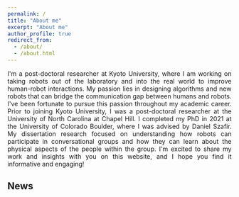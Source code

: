 ```yaml
---
permalink: /
title: "About me"
excerpt: "About me"
author_profile: true
redirect_from: 
  - /about/
  - /about.html
---
```


<p style="text-align: justify">I'm a post-doctoral researcher at Kyoto University, where I am working on taking robots out of the laboratory and into the real world to improve human-robot interactions. My passion lies in designing algorithms and new robots that can bridge the communication gap between humans and robots. I've been fortunate to pursue this passion throughout my academic career. Prior to joining Kyoto University, I was a post-doctoral researcher at the University of North Carolina at Chapel Hill. I completed my PhD in 2021 at the University of Colorado Boulder, where I was advised by Daniel Szafir. My dissertation research focused on understanding how robots can participate in conversational groups and how they can learn about the physical aspects of the people within the group. I'm excited to share my work and insights with you on this website, and I hope you find it informative and engaging!</p>

## News
<div id="news-container"></div> 
<script src="assets/js/newscript.js"></script>
<script src="./a>